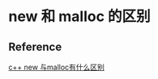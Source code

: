 # new 和 malloc 的区别

## Reference

[c++ new 与malloc有什么区别](https://www.cnblogs.com/ywliao/articles/8116622.html)